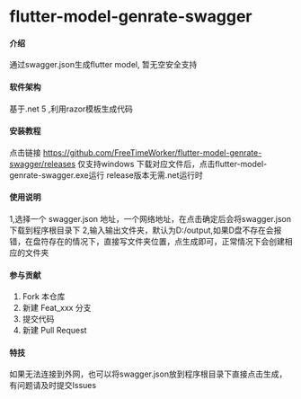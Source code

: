 # flutter-model-genrate-swagger

#### 介绍
通过swagger.json生成flutter model, 暂无空安全支持

#### 软件架构
基于.net 5 ,利用razor模板生成代码


#### 安装教程

点击链接
https://github.com/FreeTimeWorker/flutter-model-genrate-swagger/releases 仅支持windows
下载对应文件后，点击flutter-model-genrate-swagger.exe运行 release版本无需.net运行时

#### 使用说明

1,选择一个 swagger.json 地址，一个网络地址，在点击确定后会将swagger.json下载到程序根目录下
2,输入输出文件夹，默认为D:/output,如果D盘不存在会报错，在盘符存在的情况下，直接写文件夹位置，点生成即可，正常情况下会创建相应的文件夹

#### 参与贡献

1.  Fork 本仓库
2.  新建 Feat_xxx 分支
3.  提交代码
4.  新建 Pull Request


#### 特技

如果无法连接到外网，也可以将swagger.json放到程序根目录下直接点击生成，有问题请及时提交Issues
